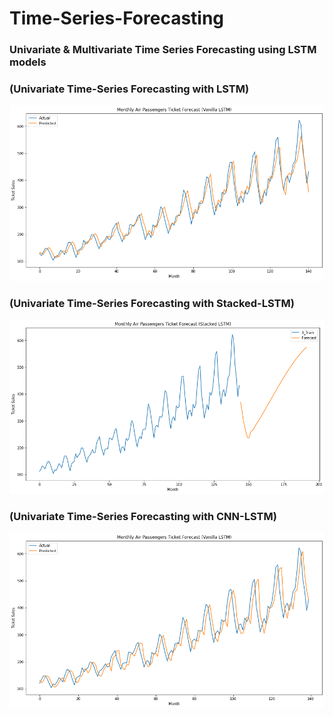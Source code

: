 # Time-Series-Forecasting
### Univariate &amp; Multivariate Time Series Forecasting using LSTM models

### (Univariate Time-Series Forecasting with LSTM)
<Img src="/Imgs/forecast with LSTM.png"/>

### (Univariate Time-Series Forecasting with Stacked-LSTM)
<Img src="/Imgs/forecast with Stacked LSTM.png"/>

### (Univariate Time-Series Forecasting with CNN-LSTM)
<Img src="/Imgs/forecast with CNN LSTM.png"/>


